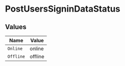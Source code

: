 # PostUsersSigninDataStatus


## Values

| Name      | Value     |
| --------- | --------- |
| `Online`  | online    |
| `Offline` | offline   |